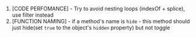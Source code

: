 1. [CODE PERFOMANCE] - Try to avoid nesting loops (indexOf + splice), use filter instead
2. [FUNCTION NAMING] - if a method's name is `hide` - this method should just hide(set `true` to the object's `hidden` property)  but not toggle
